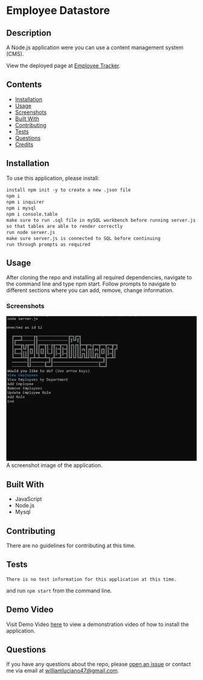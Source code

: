 # Employee Datastore

## Description
A Node.js application were you can use a content management system (CMS).
            
View the deployed page at [Employee Tracker](https://github.com/Willluciano/Employee-datastore).
## Contents
* [Installation](#installation)
* [Usage](#usage)
* [Screenshots](#screenshots)
* [Built With](#built-with)
* [Contributing](#contributing)
* [Tests](#tests)
* [Questions](#questions)
* [Credits](#credits)

## Installation
To use this application, please install: 
```
install npm init -y to create a new .json file
npm i
npm i inquirer
npm i mysql
npm i console.table
make sure to run .sql file in mySQL workbench before running server.js so that tables are able to render correctly
run node server.js
make sure server.js is connected to SQL before continuing
run through prompts as required
```
    
## Usage
After cloning the repo and installing all required dependencies, navigate to the command line and type npm start. Follow prompts to navigate to different sections where you can add, remove, change information. 
    
### Screenshots
![Here is the screenshot image of the application.](https://github.com/WillLuciano/Employee-datastore/blob/main/images/snapshot.PNG?raw=true)
A screenshot image of the application.

## Built With

* JavaScript
* Node.js
* Mysql
    
## Contributing
There are no guidelines for contributing at this time.
    
## Tests
```
There is no test information for this application at this time.
```
and run `npm start` from the command line.

## Demo Video
Visit Demo Video [here](https://watch.screencastify.com/v/Jr8QfL8stW1RcBkTATsM) to view a demonstration video of how to install the application.
    
## Questions
If you have any questions about the repo, please [open an issue](https://github.com/WillLuciano/Employee-datastore/issues) or contact me via email at williamluciano47@gmail.com.
